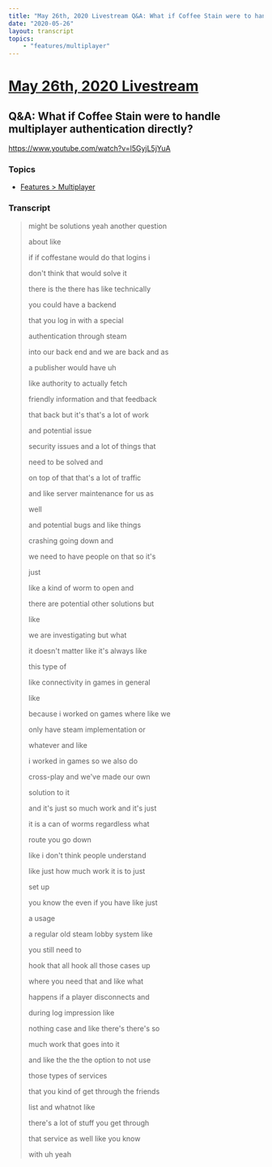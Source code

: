 ```yaml
---
title: "May 26th, 2020 Livestream Q&A: What if Coffee Stain were to handle multiplayer authentication directly?"
date: "2020-05-26"
layout: transcript
topics:
    - "features/multiplayer"
---
```

# [May 26th, 2020 Livestream](../2020-05-26.md)
## Q&A: What if Coffee Stain were to handle multiplayer authentication directly?
https://www.youtube.com/watch?v=l5GyjL5jYuA

### Topics
* [Features > Multiplayer](../topics/features/multiplayer.md)

### Transcript

> might be solutions yeah another question
> 
> about like
> 
> if if coffestane would do that logins i
> 
> don't think that would solve it
> 
> there is the there has like technically
> 
> you could have a backend
> 
> that you log in with a special
> 
> authentication through steam
> 
> into our back end and we are back and as
> 
> a publisher would have uh
> 
> like authority to actually fetch
> 
> friendly information and that feedback
> 
> that back but it's that's a lot of work
> 
> and potential issue
> 
> security issues and a lot of things that
> 
> need to be solved and
> 
> on top of that that's a lot of traffic
> 
> and like server maintenance for us as
> 
> well
> 
> and potential bugs and like things
> 
> crashing going down and
> 
> we need to have people on that so it's
> 
> just
> 
> like a kind of worm to open and
> 
> there are potential other solutions but
> 
> like
> 
> we are investigating but what
> 
> it doesn't matter like it's always like
> 
> this type of
> 
> like connectivity in games in general
> 
> like
> 
> because i worked on games where like we
> 
> only have steam implementation or
> 
> whatever and like
> 
> i worked in games so we also do
> 
> cross-play and we've made our own
> 
>  solution to it
> 
> and it's just so much work and it's just
> 
> it is a can of worms regardless what
> 
> route you go down
> 
> like i don't think people understand
> 
> like just how much work it is to just
> 
> set up
> 
> you know the even if you have like just
> 
> a usage
> 
> a regular old steam lobby system like
> 
> you still need to
> 
> hook that all hook all those cases up
> 
> where you need that and like what
> 
> happens if a player disconnects and
> 
> during log impression like
> 
> nothing case and like there's there's so
> 
> much work that goes into it
> 
> and like the the the option to not use
> 
> those types of services
> 
> that you kind of get through the friends
> 
> list and whatnot like
> 
> there's a lot of stuff you get through
> 
> that service as well like you know
> 
> with uh yeah
> 
